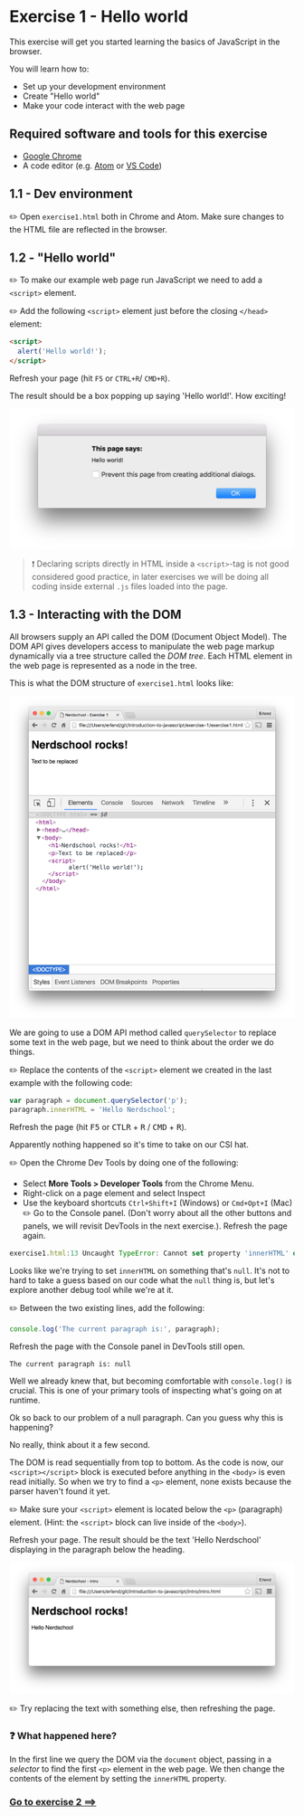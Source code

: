 # Exercise 1 - Hello world
This exercise will get you started learning the basics of JavaScript in the browser.

You will learn how to:
 - Set up your development environment
 - Create "Hello world"
 - Make your code interact with the web page

## Required software and tools for this exercise
- [Google Chrome]()
- A code editor (e.g. [Atom](https://atom.io/) or [VS Code](https://code.visualstudio.com/))


## 1.1 - Dev environment

:pencil2: Open `exercise1.html` both in Chrome and Atom. Make sure changes to the HTML file are reflected in the browser.

## 1.2 - "Hello world"

:pencil2: To make our example web page run JavaScript we need to add a `<script>` element.

:pencil2: Add the following `<script>` element just before the closing `</head>` element:

```html
<script>
  alert('Hello world!');
</script>
```

Refresh your page (hit `F5` or `CTRL+R`/ `CMD+R`).

The result should be a box popping up saying 'Hello world!'. How exciting!

![](../exercise-1_2.png)

> :exclamation: Declaring scripts directly in HTML inside a `<script>`-tag is not good considered good practice, in later exercises we will be doing all coding inside external `.js` files loaded into the page.

## 1.3 - Interacting with the DOM

All browsers supply an API called the DOM (Document Object Model). The DOM API gives developers access to manipulate the web page markup dynamically via a tree structure called the _DOM tree_. Each HTML element in the web page is represented as a node in the tree.

This is what the DOM structure of `exercise1.html` looks like:

![](../exercise-1_3-1.png)

We are going to use a DOM API method called `querySelector` to replace some text in the web page, but we need to think about the order we do things.

:pencil2: Replace the contents of the `<script>` element we created in the last example with the following code:

```javascript
var paragraph = document.querySelector('p');
paragraph.innerHTML = 'Hello Nerdschool';
```

Refresh the page (hit <kbd>F5</kbd> or <kbd>CTLR</kbd> + <kbd>R</kbd> / <kbd>CMD</kbd> + <kbd>R</kbd>).

Apparently nothing happened so it's time to take on our CSI hat.

:pencil2: Open the Chrome Dev Tools by doing one of the following:
  - Select **More Tools > Developer Tools** from the Chrome Menu.
  - Right-click on a page element and select Inspect
  - Use the keyboard shortcuts `Ctrl+Shift+I` (Windows) or `Cmd+Opt+I` (Mac)
:pencil2: Go to the Console panel. (Don't worry about all the other buttons and panels, we will revisit DevTools in the next exercise.). Refresh the page again.

```javascript
exercise1.html:13 Uncaught TypeError: Cannot set property 'innerHTML' of null
```

Looks like we're trying to set `innerHTML` on something that's `null`. It's not to hard to take a guess based on our code what the `null` thing is, but let's explore another debug tool while we're at it.

:pencil2: Between the two existing lines, add the following:

~~~~javascript
console.log('The current paragraph is:', paragraph);
~~~~

Refresh the page with the Console panel in DevTools still open.

~~~~
The current paragraph is: null
~~~~

Well we already knew that, but becoming comfortable with `console.log()` is crucial. This is one of your primary tools of inspecting what's going on at runtime.

Ok so back to our problem of a null paragraph. Can you guess why this is happening?

No really, think about it a few second.

The DOM is read sequentially from top to bottom. As the code is now, our `<script></script>` block is executed before anything in the `<body>` is even read initially. So when we try to find a `<p>` element, none exists because the parser haven't found it yet.

:pencil2: Make sure your `<script>` element is located below the `<p>` (paragraph) element. (Hint: the `<script>` block can live inside of the `<body>`).

Refresh your page. The result should be the text 'Hello Nerdschool' displaying in the paragraph below the heading.

  ![](../exercise-1_3-2.png)

:pencil2: Try replacing the text with something else, then refreshing the page.

### :question: What happened here?

In the first line we query the DOM via the `document` object, passing in a _selector_ to find the first `<p>` element in the web page. We then change the contents of the element by setting the `innerHTML` property.

### [Go to exercise 2 ==>](../exercise-2/README.md)

